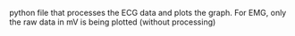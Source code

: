 python file that processes the ECG data and plots the graph.
For EMG, only the raw data in mV is being plotted (without processing)
